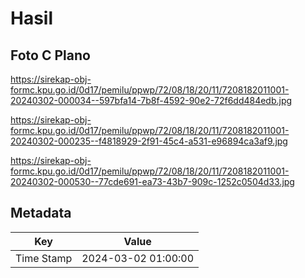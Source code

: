 # Hasil

## Foto C Plano

https://sirekap-obj-formc.kpu.go.id/0d17/pemilu/ppwp/72/08/18/20/11/7208182011001-20240302-000034--597bfa14-7b8f-4592-90e2-72f6dd484edb.jpg

https://sirekap-obj-formc.kpu.go.id/0d17/pemilu/ppwp/72/08/18/20/11/7208182011001-20240302-000235--f4818929-2f91-45c4-a531-e96894ca3af9.jpg

https://sirekap-obj-formc.kpu.go.id/0d17/pemilu/ppwp/72/08/18/20/11/7208182011001-20240302-000530--77cde691-ea73-43b7-909c-1252c0504d33.jpg


## Metadata

| Key        | Value               |
| ---------- | ------------------- |
| Time Stamp | 2024-03-02 01:00:00 |



